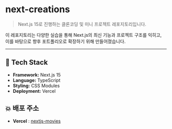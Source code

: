 # next-creations

> Next.js 15로 진행하는 클론코딩 및 미니 프로젝트 레포지토리입니다.

이 레포지토리는 다양한 실습을 통해 Next.js의 최신 기능과 프로젝트 구조를 익히고,  
이를 바탕으로 향후 포트폴리오로 확장하기 위해 만들어졌습니다.

---

## 🚀 Tech Stack
- **Framework:** Next.js 15
- **Language:** TypeScript
- **Styling:** CSS Modules
- **Deployment:** Vercel

## 💥 배포 주소
- **Vercel** : [nextjs-movies](https://nextjs-movies-rho.vercel.app/)
